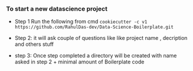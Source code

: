 ### To start a new datascience project 

- Step 1 Run the following from cmd `cookiecutter -c v1 https://github.com/RahulDas-dev/Data-Science-Boilerplate.git`

- Step 2: it will ask couple of questions like like project name , decription and others stuff

- step 3: Once step completed a directory will be created with name asked in step 2 + minimal amount of Boilerplate code